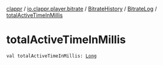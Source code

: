 [clappr](../../../index.md) / [io.clappr.player.bitrate](../../index.md) / [BitrateHistory](../index.md) / [BitrateLog](index.md) / [totalActiveTimeInMillis](./total-active-time-in-millis.md)

# totalActiveTimeInMillis

`val totalActiveTimeInMillis: `[`Long`](https://kotlinlang.org/api/latest/jvm/stdlib/kotlin/-long/index.html)